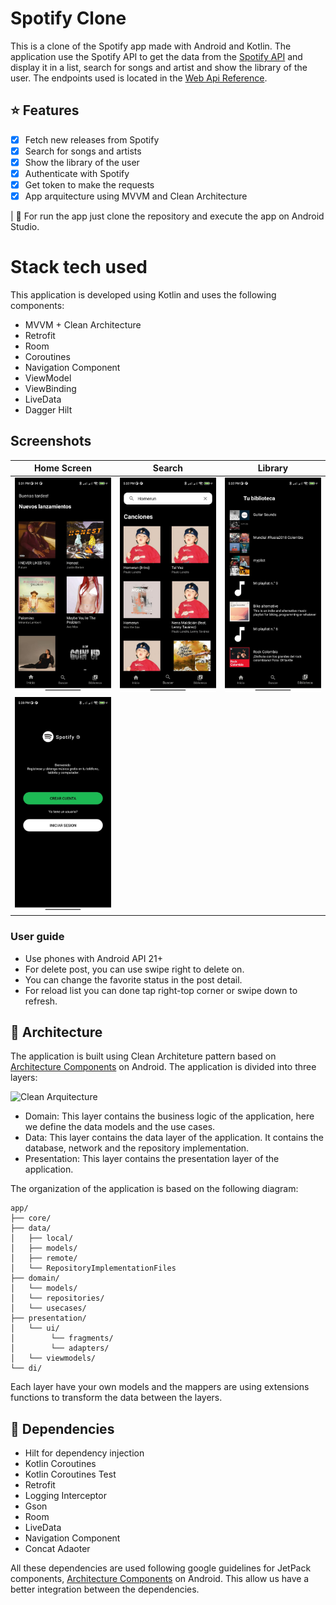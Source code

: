 # Spotify Clone 

This is a clone of the Spotify app made with Android and Kotlin. The application use the Spotify API to get the data from the [Spotify API](https://developer.spotify.com/documentation/web-api/) and display it in a list, search for songs and artist and show the library of the user.
The endpoints used is located in the [Web Api Reference](https://developer.spotify.com/documentation/web-api/reference/#).

## :star: Features

- [x] Fetch new releases from Spotify
- [x] Search for songs and artists
- [x] Show the library of the user
- [x] Authenticate with Spotify
- [x] Get token to make the requests
- [x] App arquitecture using MVVM and Clean Architecture

| :runner: For run the app just clone the repository and execute the app on Android Studio.

# Stack tech used

This application is developed using Kotlin and uses the following components:
- MVVM + Clean Architecture
- Retrofit
- Room
- Coroutines
- Navigation Component
- ViewModel
- ViewBinding
- LiveData
- Dagger Hilt


## Screenshots

|                    Home Screen                    |                        Search                         |                       Library                        |                  
| :-----------------------------------------------: | :---------------------------------------------------: | :----------------------------------------------------: 
|   ![Home](screenshots/home.jpg?raw=true)   |   ![Favorites](screenshots/search.jpg?raw=true)   |   ![Post Detail](screenshots/library.jpg?raw=true) |
| ![LogIn](screenshots/login.jpg?raw=true)


### User guide
- Use phones with Android API 21+
- For delete post, you can use swipe right to delete on.
- You can change the favorite status in the post detail.
- For reload list you can done tap right-top corner or swipe down to refresh.

## :dart: Architecture

The application is built using Clean Architeture pattern based on [Architecture Components](https://developer.android.com/jetpack/guide#recommended-app-arch) on Android. The application is divided into three layers:

![Clean Arquitecture](https://devexperto.com/wp-content/uploads/2018/10/clean-architecture-own-layers.png)

- Domain: This layer contains the business logic of the application, here we define the data models and the use cases.
- Data: This layer contains the data layer of the application. It contains the database, network and the repository implementation.
- Presentation: This layer contains the presentation layer of the application.


The organization of the application is based on the following diagram:

    app/
    ├── core/
    ├── data/
    │	├── local/
    │	├── models/
    │	├── remote/
    │   └── RepositoryImplementationFiles
    ├── domain/
    │   └── models/
    │   └── repositories/
    │   └── usecases/
    ├── presentation/
    │   └── ui/
    │        └── fragments/
    │        └── adapters/
    │   └── viewmodels/
    └── di/


Each layer have your own models and the mappers are using extensions functions to transform the data between the layers.

## :wrench: Dependencies

- Hilt for dependency injection
- Kotlin Coroutines
- Kotlin Coroutines Test
- Retrofit
- Logging Interceptor
- Gson
- Room
- LiveData
- Navigation Component
- Concat Adaoter

All these dependencies are used following google guidelines for JetPack components, [Architecture Components](https://developer.android.com/jetpack/guide#recommended-app-arch) on Android. This allow us have a better integration between the dependencies.

